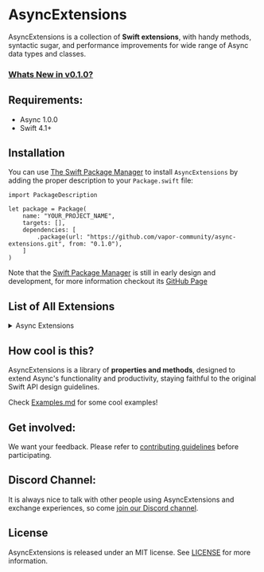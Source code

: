 # AsyncExtensions

AsyncExtensions is a collection of **Swift extensions**, with handy methods, syntactic sugar, and performance improvements for wide range of Async data types and classes.

### [Whats New in v0.1.0?](https://github.com/vapor-community/async-extensions/blob/master/CHANGELOG.md#v010)

## Requirements:

* Async 1.0.0
* Swift 4.1+

## Installation

You can use <a href="https://swift.org/package-manager">The Swift Package Manager</a> to install <code>AsyncExtensions</code> by adding the proper description to your <code>Package.swift</code> file:

<pre><code class="swift language-swift">import PackageDescription

let package = Package(
    name: "YOUR_PROJECT_NAME",
    targets: [],
    dependencies: [
        .package(url: "https://github.com/vapor-community/async-extensions.git", from: "0.1.0"),
    ]
)
</code></pre>

<p>Note that the <a href="https://swift.org/package-manager">Swift Package Manager</a> is still in early design and development, for more information checkout its <a href="https://github.com/apple/swift-package-manager">GitHub Page</a></p>

## List of All Extensions

<details>
<summary>Async Extensions</summary>
</br>
<ul>
<li><a href="https://github.com/vapor-community/async-extensions/tree/master/Sources/FutureExtensions.swift"><code>Future extensions</code></a></li>
</ul>
</details>

## How cool is this?

AsyncExtensions is a library of **properties and methods**, designed to extend Async's functionality and productivity, staying faithful to the original Swift API design guidelines.

Check [Examples.md](https://github.com/SwifterSwift/SwifterSwift/tree/master/Examples/Examples.md) for some cool examples!

<!-- ## Documentation

Documentation for all extensions, with examples, is available at...
-->

## Get involved:

We want your feedback.
Please refer to [contributing guidelines](https://github.com/vapor-community/async-extensions/tree/master/CONTRIBUTING.md) before participating.

## Discord Channel:

It is always nice to talk with other people using AsyncExtensions and exchange experiences, so come [join our Discord channel](http://vapor.team).

## License

AsyncExtensions is released under an MIT license. See [LICENSE](LICENSE) for more information.
